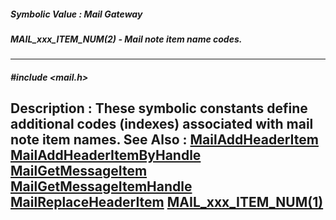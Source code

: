 ##### Symbolic Value : Mail Gateway
##### MAIL_xxx_ITEM_NUM(2) - Mail note item name codes.
---
##### #include <mail.h>
**Description :**
These symbolic constants define additional codes (indexes) associated with mail 
note item names.
**See Also :**
[MailAddHeaderItem](D:/md_files/MailAddHeaderItem.md)
[MailAddHeaderItemByHandle](D:/md_files/MailAddHeaderItemByHandle.md)
[MailGetMessageItem](D:/md_files/MailGetMessageItem.md)
[MailGetMessageItemHandle](D:/md_files/MailGetMessageItemHandle.md)
[MailReplaceHeaderItem](D:/md_files/MailReplaceHeaderItem.md)
[MAIL_xxx_ITEM_NUM(1)](D:/md_files/MAIL_xxx_ITEM_NUM(1).md)
---
